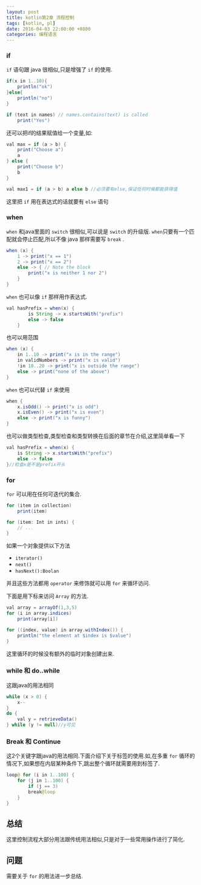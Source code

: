```yaml
---
layout: post
title: kotlin第2章 流程控制
tags: [kotlin, pl]
date: 2016-04-03 22:00:00 +0800
categories: 编程语言
---
```


### if

`if` 语句跟 java 很相似,只是增强了 `if` 的使用.

```java
if(x in 1..10){
    println("ok")
}else{
    println("no")
}

if (text in names) // names.contains(text) is called
    print("Yes")
```
还可以把if的结果赋值给一个变量,如:
```java
val max = if (a > b) {
    print("Choose a")
    a
} else {
    print("Choose b")
    b
}

val max1 = if (a > b) a else b //必须要有else,保证任何时候都能获得值

```
这里把 `if` 用在表达式的话就要有 `else` 语句

### when

`when` 和java里面的 `switch` 很相似,可以说是 `switch` 的升级版. `when`只要有一个匹配就会停止匹配,所以不像 java 那样需要写 `break` .

```java
when (x) {
    1 -> print("x == 1")
    2 -> print("x == 2")
    else -> { // Note the block
        print("x is neither 1 nor 2")
    }
}
```
`when` 也可以像 `if` 那样用作表达式.
```java
val hasPrefix = when(x) {
        is String -> x.startsWith("prefix")
        else -> false
    }
```

也可以用范围

```java
when (x) {
    in 1..10 -> print("x is in the range")
    in validNumbers -> print("x is valid")
    !in 10..20 -> print("x is outside the range")
    else -> print("none of the above")
}
```
`when` 也可以代替 `if` 来使用

```java
when {
    x.isOdd() -> print("x is odd")
    x.isEven() -> print("x is even")
    else -> print("x is funny")
}
```

也可以做类型检查,类型检查和类型转换在后面的章节在介绍,这里简单看一下

```java
val hasPrefix = when(x) {
    is String -> x.startsWith("prefix")
    else -> false
}//检查x是不是prefix开头
```

### for
`for` 可以用在任何可迭代的集合.
```java
for (item in collection)
    print(item)

for (item: Int in ints) {
    // ...
}
```
如果一个对象提供以下方法
* `iterator()`
* `next()`
* `hasNext():Boolan`

并且这些方法都用 `operator` 来修饰就可以用 `for` 来循环访问.

下面是用下标来访问 `Array` 的方法.
```java
val array = arrayOf(1,3,5)
for (i in array.indices)
    print(array[i])

for ((index, value) in array.withIndex()) {
    println("the element at $index is $value")
}
```
这里循环的时候没有额外的临时对象创建出来.

### while 和 do..while

这跟java的用法相同

```java
while (x > 0) {
    x--
}
do {
    val y = retrieveData()
} while (y != null)//y可见
```
### Break 和 Continue

这2个关键字跟java的用法相同.下面介绍下关于标签的使用.如,在多重 `for` 循环的情况下,如果想在内层某种条件下,跳出整个循环就需要用到标签了.
```java
loop@ for (i in 1..100) {
    for (j in 1..100) {
        if (j == 3)
        break@loop
    }
}
```

## 总结

这里控制流程大部分用法跟传统用法相似,只是对于一些常用操作进行了简化.

## 问题

需要关于 `for` 的用法进一步总结.
